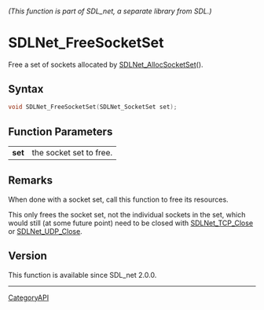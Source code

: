 ###### (This function is part of SDL_net, a separate library from SDL.)
# SDLNet_FreeSocketSet

Free a set of sockets allocated by [SDLNet_AllocSocketSet](SDLNet_AllocSocketSet.md)().

## Syntax

```c
void SDLNet_FreeSocketSet(SDLNet_SocketSet set);

```

## Function Parameters

|             |                         |
| ----------- | ----------------------- |
| **set**     | the socket set to free. |

## Remarks

When done with a socket set, call this function to free its resources.

This only frees the socket set, not the individual sockets in the set,
which would still (at some future point) need to be closed with
[SDLNet_TCP_Close](SDLNet_TCP_Close.md) or
[SDLNet_UDP_Close](SDLNet_UDP_Close.md).

## Version

This function is available since SDL_net 2.0.0.

----
[CategoryAPI](CategoryAPI.md)
